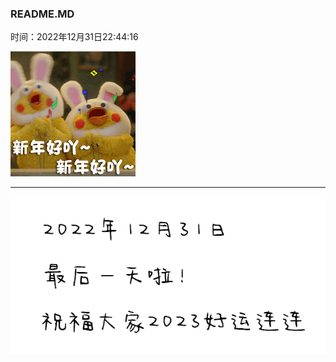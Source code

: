 ### README.MD

时间：2022年12月31日22:44:16

 ![](https://github.com/MagicFollower/springboot-MQ/blob/main/doc/images/新年好呀.gif)

---

 ![](https://github.com/MagicFollower/springboot-MQ/blob/main/doc/images/2022最后一天啦.png)

